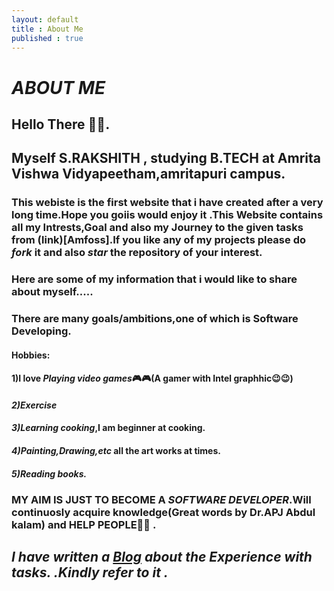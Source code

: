 ```yaml
---
layout: default
title : About Me
published : true
---
```

# *ABOUT ME* 
## **Hello There 👋👋**.

## Myself S.RAKSHITH , studying B.TECH at Amrita Vishwa Vidyapeetham,amritapuri campus.
### This webiste is the first website that i have created after a very long time.Hope you goiis would enjoy it .This Website contains all my Intrests,Goal and also my Journey to the given tasks from (link)[Amfoss].If you like any of my projects please do *fork* it and also *star* the repository of your interest.
### Here are some of my information that i would like to share about myself.....
### There are many goals/ambitions,one of which is **Software Developing**.
#### Hobbies:
#### 1)I love *Playing video games*🎮🎮(A gamer with Intel graphhic😉😉)
#### *2)Exercise*
#### *3)Learning cooking*,I am beginner at cooking.
#### *4)Painting,Drawing,etc* all the art works at times.
#### *5)Reading books.*

### MY AIM IS JUST TO BECOME A *SOFTWARE DEVELOPER*.Will continuosly acquire knowledge(Great words by Dr.APJ Abdul kalam) and HELP PEOPLE💪💪 .

## *I have written a [Blog](https://rakshith6404.github.io/2022/02/25/tasks/) about the Experience with tasks. .Kindly refer to it .*
